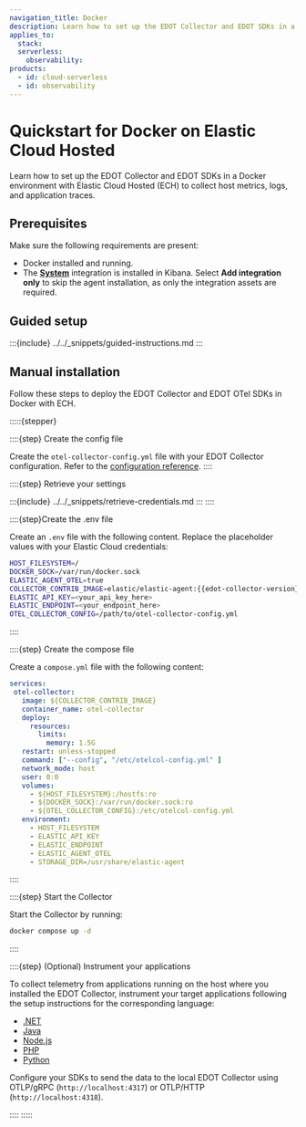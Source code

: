 ```yaml
---
navigation_title: Docker
description: Learn how to set up the EDOT Collector and EDOT SDKs in a Docker environment with Elastic Cloud Hosted to collect host metrics, logs and application traces.
applies_to:
  stack:
  serverless:
    observability:
products:
  - id: cloud-serverless
  - id: observability
---
```


# Quickstart for Docker on Elastic Cloud Hosted

Learn how to set up the EDOT Collector and EDOT SDKs in a Docker environment with Elastic Cloud Hosted (ECH) to collect host metrics, logs, and application traces.

## Prerequisites

Make sure the following requirements are present:

- Docker installed and running.
- The **[System](integration-docs://reference/system/index.md)** integration is installed in Kibana. Select **Add integration only** to skip the agent installation, as only the integration assets are required.

## Guided setup

:::{include} ../../_snippets/guided-instructions.md
:::

## Manual installation

Follow these steps to deploy the EDOT Collector and EDOT OTel SDKs in Docker with ECH.

:::::{stepper}

::::{step} Create the config file

Create the `otel-collector-config.yml` file with your EDOT Collector configuration. Refer to the [configuration reference](../../edot-collector/config/default-config-standalone.md).
::::

::::{step} Retrieve your settings

:::{include} ../../_snippets/retrieve-credentials.md
:::
::::

::::{step}Create the .env file

Create an `.env` file with the following content. Replace the placeholder values with your Elastic Cloud credentials:
   
   ```bash subs=true
   HOST_FILESYSTEM=/
   DOCKER_SOCK=/var/run/docker.sock
   ELASTIC_AGENT_OTEL=true
   COLLECTOR_CONTRIB_IMAGE=elastic/elastic-agent:{{edot-collector-version}}
   ELASTIC_API_KEY=<your_api_key_here>
   ELASTIC_ENDPOINT=<your_endpoint_here>
   OTEL_COLLECTOR_CONFIG=/path/to/otel-collector-config.yml
   ```
::::

::::{step} Create the compose file

Create a `compose.yml` file with the following content:

   ```yaml
   services:
    otel-collector:
      image: ${COLLECTOR_CONTRIB_IMAGE}
      container_name: otel-collector
      deploy:
        resources:
          limits:
            memory: 1.5G
      restart: unless-stopped
      command: ["--config", "/etc/otelcol-config.yml" ]
      network_mode: host
      user: 0:0
      volumes:
        - ${HOST_FILESYSTEM}:/hostfs:ro
        - ${DOCKER_SOCK}:/var/run/docker.sock:ro
        - ${OTEL_COLLECTOR_CONFIG}:/etc/otelcol-config.yml
      environment:
        - HOST_FILESYSTEM
        - ELASTIC_API_KEY
        - ELASTIC_ENDPOINT
        - ELASTIC_AGENT_OTEL
        - STORAGE_DIR=/usr/share/elastic-agent
   ```
::::

::::{step} Start the Collector

Start the Collector by running:

   ```bash
   docker compose up -d
   ```
::::

::::{step} (Optional) Instrument your applications

To collect telemetry from applications running on the host where you installed the EDOT Collector, 
instrument your target applications following the setup instructions for the corresponding language:

   - [.NET](../../edot-sdks/dotnet/setup/index.md)
   - [Java](../../edot-sdks/java/setup/index.md)
   - [Node.js](../../edot-sdks/nodejs/setup/index.md)
   - [PHP](../../edot-sdks/php/setup/index.md)
   - [Python](../../edot-sdks/python/setup/index.md)

   Configure your SDKs to send the data to the local EDOT Collector using OTLP/gRPC (`http://localhost:4317`) or OTLP/HTTP (`http://localhost:4318`).

::::
:::::